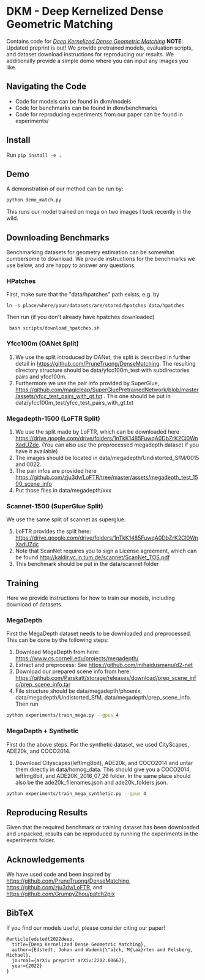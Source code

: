 # DKM - Deep Kernelized Dense Geometric Matching
Contains code for [*Deep Kernelized Dense Geometric Matching*](https://arxiv.org/abs/2202.00667) **NOTE**: Updated preprint is out!
We provide pretrained models, evaluation scripts, and dataset download instructions for reproducing our results.
We additionally provide a simple demo where you can input any images you like.

## Navigating the Code
* Code for models can be found in dkm/models
* Code for benchmarks can be found in dkm/benchmarks
* Code for reproducing experiments from our paper can be found in experiments/

## Install
Run ``pip install -e .``

## Demo
A demonstration of our method can be run by:
``` bash
python demo_match.py
```
This runs our model trained on mega on two images I took recently in the wild.

## Downloading Benchmarks
Benchmarking datasets for geometry estimation can be somewhat cumbersome to download. We provide instructions for the benchmarks we use below, and are happy to answer any questions.
### HPatches
First, make sure that the "data/hpatches" path exists, e.g. by

`` ln -s place/where/your/datasets/are/stored/hpatches data/hpatches `` 

Then run (if you don't already have hpatches downloaded)

`` bash scripts/download_hpatches.sh``
### Yfcc100m (OANet Split)
1. We use the split introduced by OANet, the split is described in further detail in https://github.com/PruneTruong/DenseMatching. The resulting directory structure should be data/yfcc100m_test with subdirectories pairs and yfcc100m.
2. Furthermore we use the pair info provided by SuperGlue, https://github.com/magicleap/SuperGluePretrainedNetwork/blob/master/assets/yfcc_test_pairs_with_gt.txt . This one should be put in data/yfcc100m_test/yfcc_test_pairs_with_gt.txt

### Megadepth-1500 (LoFTR Split)
1. We use the split made by LoFTR, which can be downloaded here https://drive.google.com/drive/folders/1nTkK1485FuwqA0DbZrK2Cl0WnXadUZdc. (You can also use the preprocessed megadepth dataset if you have it available)
2. The images should be located in data/megadepth/Undistorted_SfM/0015 and 0022.
3. The pair infos are provided here https://github.com/zju3dv/LoFTR/tree/master/assets/megadepth_test_1500_scene_info 
3. Put those files in data/megadepth/xxx

### Scannet-1500 (SuperGlue Split)
We use the same split of scannet as superglue.
1. LoFTR provides the split here: https://drive.google.com/drive/folders/1nTkK1485FuwqA0DbZrK2Cl0WnXadUZdc
2. Note that ScanNet requires you to sign a License agreement, which can be found http://kaldir.vc.in.tum.de/scannet/ScanNet_TOS.pdf
3. This benchmark should be put in the data/scannet folder
## Training
Here we provide instructions for how to train our models, including download of datasets.
### MegaDepth
First the MegaDepth dataset needs to be downloaded and preprocessed. This can be done by the following steps:
1. Download MegaDepth from here: https://www.cs.cornell.edu/projects/megadepth/
2. Extract and preprocess: See https://github.com/mihaidusmanu/d2-net
3. Download our prepared scene info from here: https://github.com/Parskatt/storage/releases/download/prep_scene_info/prep_scene_info.tar
4. File structure should be data/megadepth/phoenix, data/megadepth/Undistorted_SfM, data/megadepth/prep_scene_info.
Then run 
``` bash
python experiments/train_mega.py --gpus 4
```

### MegaDepth + Synthetic
First do the above steps.
For the synthetic dataset, we used CityScapes, ADE20k, and COCO2014.

1. Download Cityscapes(leftImg8bit), ADE20k, and COCO2014 and untar them directly in data/homog_data. This should give you a COCO2014, leftImg8bit, and ADE20K_2016_07_26 folder. In the same place should also be the ade20k_filenames.json and ade20k_folders.json.

``` bash
python experiments/train_mega_synthetic.py --gpus 4
```

## Reproducing Results
Given that the required benchmark or training dataset has been downloaded and unpacked, results can be reproduced by running the experiments in the experiments folder.

## Acknowledgements
We have used code and been inspired by https://github.com/PruneTruong/DenseMatching, https://github.com/zju3dv/LoFTR, and https://github.com/GrumpyZhou/patch2pix  

## BibTeX
If you find our models useful, please consider citing our paper!
```
@article{edstedt2022deep,
  title={Deep Kernelized Dense Geometric Matching},
  author={Edstedt, Johan and Wadenb{\"a}ck, M{\aa}rten and Felsberg, Michael},
  journal={arXiv preprint arXiv:2202.00667},
  year={2022}
}
```
